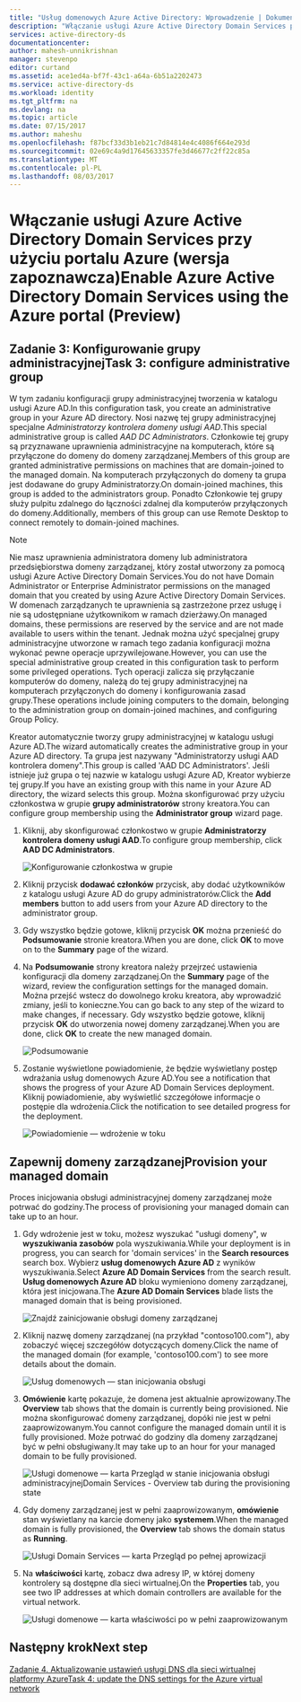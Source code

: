```yaml
---
title: "Usług domenowych Azure Active Directory: Wprowadzenie | Dokumentacja firmy Microsoft"
description: "Włączanie usługi Azure Active Directory Domain Services przy użyciu portalu Azure (wersja zapoznawcza)"
services: active-directory-ds
documentationcenter: 
author: mahesh-unnikrishnan
manager: stevenpo
editor: curtand
ms.assetid: ace1ed4a-bf7f-43c1-a64a-6b51a2202473
ms.service: active-directory-ds
ms.workload: identity
ms.tgt_pltfrm: na
ms.devlang: na
ms.topic: article
ms.date: 07/15/2017
ms.author: maheshu
ms.openlocfilehash: f87bcf33d3b1eb21c7d84814e4c4086f664e293d
ms.sourcegitcommit: 02e69c4a9d17645633357fe3d46677c2ff22c85a
ms.translationtype: MT
ms.contentlocale: pl-PL
ms.lasthandoff: 08/03/2017
---
```

# <a name="enable-azure-active-directory-domain-services-using-the-azure-portal-preview"></a><span data-ttu-id="a8e58-103">Włączanie usługi Azure Active Directory Domain Services przy użyciu portalu Azure (wersja zapoznawcza)</span><span class="sxs-lookup"><span data-stu-id="a8e58-103">Enable Azure Active Directory Domain Services using the Azure portal (Preview)</span></span>


## <a name="task-3-configure-administrative-group"></a><span data-ttu-id="a8e58-104">Zadanie 3: Konfigurowanie grupy administracyjnej</span><span class="sxs-lookup"><span data-stu-id="a8e58-104">Task 3: configure administrative group</span></span>
<span data-ttu-id="a8e58-105">W tym zadaniu konfiguracji grupy administracyjnej tworzenia w katalogu usługi Azure AD.</span><span class="sxs-lookup"><span data-stu-id="a8e58-105">In this configuration task, you create an administrative group in your Azure AD directory.</span></span> <span data-ttu-id="a8e58-106">Nosi nazwę tej grupy administracyjnej specjalne *Administratorzy kontrolera domeny usługi AAD*.</span><span class="sxs-lookup"><span data-stu-id="a8e58-106">This special administrative group is called *AAD DC Administrators*.</span></span> <span data-ttu-id="a8e58-107">Członkowie tej grupy są przyznawane uprawnienia administracyjne na komputerach, które są przyłączone do domeny do domeny zarządzanej.</span><span class="sxs-lookup"><span data-stu-id="a8e58-107">Members of this group are granted administrative permissions on machines that are domain-joined to the managed domain.</span></span> <span data-ttu-id="a8e58-108">Na komputerach przyłączonych do domeny ta grupa jest dodawane do grupy Administratorzy.</span><span class="sxs-lookup"><span data-stu-id="a8e58-108">On domain-joined machines, this group is added to the administrators group.</span></span> <span data-ttu-id="a8e58-109">Ponadto Członkowie tej grupy służy pulpitu zdalnego do łączności zdalnej dla komputerów przyłączonych do domeny.</span><span class="sxs-lookup"><span data-stu-id="a8e58-109">Additionally, members of this group can use Remote Desktop to connect remotely to domain-joined machines.</span></span>

> [!NOTE]
> <span data-ttu-id="a8e58-110">Nie masz uprawnienia administratora domeny lub administratora przedsiębiorstwa domeny zarządzanej, który został utworzony za pomocą usługi Azure Active Directory Domain Services.</span><span class="sxs-lookup"><span data-stu-id="a8e58-110">You do not have Domain Administrator or Enterprise Administrator permissions on the managed domain that you created by using Azure Active Directory Domain Services.</span></span> <span data-ttu-id="a8e58-111">W domenach zarządzanych te uprawnienia są zastrzeżone przez usługę i nie są udostępniane użytkownikom w ramach dzierżawy.</span><span class="sxs-lookup"><span data-stu-id="a8e58-111">On managed domains, these permissions are reserved by the service and are not made available to users within the tenant.</span></span> <span data-ttu-id="a8e58-112">Jednak można użyć specjalnej grupy administracyjne utworzone w ramach tego zadania konfiguracji można wykonać pewne operacje uprzywilejowane.</span><span class="sxs-lookup"><span data-stu-id="a8e58-112">However, you can use the special administrative group created in this configuration task to perform some privileged operations.</span></span> <span data-ttu-id="a8e58-113">Tych operacji zalicza się przyłączanie komputerów do domeny, należą do tej grupy administracyjnej na komputerach przyłączonych do domeny i konfigurowania zasad grupy.</span><span class="sxs-lookup"><span data-stu-id="a8e58-113">These operations include joining computers to the domain, belonging to the administration group on domain-joined machines, and configuring Group Policy.</span></span>
>

<span data-ttu-id="a8e58-114">Kreator automatycznie tworzy grupy administracyjnej w katalogu usługi Azure AD.</span><span class="sxs-lookup"><span data-stu-id="a8e58-114">The wizard automatically creates the administrative group in your Azure AD directory.</span></span> <span data-ttu-id="a8e58-115">Ta grupa jest nazywany "Administratorzy usługi AAD kontrolera domeny".</span><span class="sxs-lookup"><span data-stu-id="a8e58-115">This group is called 'AAD DC Administrators'.</span></span> <span data-ttu-id="a8e58-116">Jeśli istnieje już grupa o tej nazwie w katalogu usługi Azure AD, Kreator wybierze tej grupy.</span><span class="sxs-lookup"><span data-stu-id="a8e58-116">If you have an existing group with this name in your Azure AD directory, the wizard selects this group.</span></span> <span data-ttu-id="a8e58-117">Można skonfigurować przy użyciu członkostwa w grupie **grupy administratorów** strony kreatora.</span><span class="sxs-lookup"><span data-stu-id="a8e58-117">You can configure group membership using the **Administrator group** wizard page.</span></span>

1. <span data-ttu-id="a8e58-118">Kliknij, aby skonfigurować członkostwo w grupie **Administratorzy kontrolera domeny usługi AAD**.</span><span class="sxs-lookup"><span data-stu-id="a8e58-118">To configure group membership, click **AAD DC Administrators**.</span></span>

    ![Konfigurowanie członkostwa w grupie](./media/getting-started/domain-services-blade-admingroup.png)

2. <span data-ttu-id="a8e58-120">Kliknij przycisk **dodawać członków** przycisk, aby dodać użytkowników z katalogu usługi Azure AD do grupy administratorów.</span><span class="sxs-lookup"><span data-stu-id="a8e58-120">Click the **Add members** button to add users from your Azure AD directory to the administrator group.</span></span>

3. <span data-ttu-id="a8e58-121">Gdy wszystko będzie gotowe, kliknij przycisk **OK** można przenieść do **Podsumowanie** stronie kreatora.</span><span class="sxs-lookup"><span data-stu-id="a8e58-121">When you are done, click **OK** to move on to the **Summary** page of the wizard.</span></span>

4. <span data-ttu-id="a8e58-122">Na **Podsumowanie** strony kreatora należy przejrzeć ustawienia konfiguracji dla domeny zarządzanej.</span><span class="sxs-lookup"><span data-stu-id="a8e58-122">On the **Summary** page of the wizard, review the configuration settings for the managed domain.</span></span> <span data-ttu-id="a8e58-123">Można przejść wstecz do dowolnego kroku kreatora, aby wprowadzić zmiany, jeśli to konieczne.</span><span class="sxs-lookup"><span data-stu-id="a8e58-123">You can go back to any step of the wizard to make changes, if necessary.</span></span> <span data-ttu-id="a8e58-124">Gdy wszystko będzie gotowe, kliknij przycisk **OK** do utworzenia nowej domeny zarządzanej.</span><span class="sxs-lookup"><span data-stu-id="a8e58-124">When you are done, click **OK** to create the new managed domain.</span></span>

    ![Podsumowanie](./media/getting-started/domain-services-blade-summary.png)

5. <span data-ttu-id="a8e58-126">Zostanie wyświetlone powiadomienie, że będzie wyświetlany postęp wdrażania usług domenowych Azure AD.</span><span class="sxs-lookup"><span data-stu-id="a8e58-126">You see a notification that shows the progress of your Azure AD Domain Services deployment.</span></span> <span data-ttu-id="a8e58-127">Kliknij powiadomienie, aby wyświetlić szczegółowe informacje o postępie dla wdrożenia.</span><span class="sxs-lookup"><span data-stu-id="a8e58-127">Click the notification to see detailed progress for the deployment.</span></span>

    ![Powiadomienie — wdrożenie w toku](./media/getting-started/domain-services-blade-deployment-in-progress.png)


## <a name="provision-your-managed-domain"></a><span data-ttu-id="a8e58-129">Zapewnij domeny zarządzanej</span><span class="sxs-lookup"><span data-stu-id="a8e58-129">Provision your managed domain</span></span>
<span data-ttu-id="a8e58-130">Proces inicjowania obsługi administracyjnej domeny zarządzanej może potrwać do godziny.</span><span class="sxs-lookup"><span data-stu-id="a8e58-130">The process of provisioning your managed domain can take up to an hour.</span></span>

1. <span data-ttu-id="a8e58-131">Gdy wdrożenie jest w toku, możesz wyszukać "usługi domeny", w **wyszukiwania zasobów** pola wyszukiwania.</span><span class="sxs-lookup"><span data-stu-id="a8e58-131">While your deployment is in progress, you can search for 'domain services' in the **Search resources** search box.</span></span> <span data-ttu-id="a8e58-132">Wybierz **usług domenowych Azure AD** z wyników wyszukiwania.</span><span class="sxs-lookup"><span data-stu-id="a8e58-132">Select **Azure AD Domain Services** from the search result.</span></span> <span data-ttu-id="a8e58-133">**Usług domenowych Azure AD** bloku wymieniono domeny zarządzanej, która jest inicjowana.</span><span class="sxs-lookup"><span data-stu-id="a8e58-133">The **Azure AD Domain Services** blade lists the managed domain that is being provisioned.</span></span>

    ![Znajdź zainicjowanie obsługi domeny zarządzanej](./media/getting-started/domain-services-provisioning-state-find-resource.png)

2. <span data-ttu-id="a8e58-135">Kliknij nazwę domeny zarządzanej (na przykład "contoso100.com"), aby zobaczyć więcej szczegółów dotyczących domeny.</span><span class="sxs-lookup"><span data-stu-id="a8e58-135">Click the name of the managed domain (for example, 'contoso100.com') to see more details about the domain.</span></span>

    ![Usług domenowych — stan inicjowania obsługi](./media/getting-started/domain-services-provisioning-state.png)

3. <span data-ttu-id="a8e58-137">**Omówienie** kartę pokazuje, że domena jest aktualnie aprowizowany.</span><span class="sxs-lookup"><span data-stu-id="a8e58-137">The **Overview** tab shows that the domain is currently being provisioned.</span></span> <span data-ttu-id="a8e58-138">Nie można skonfigurować domeny zarządzanej, dopóki nie jest w pełni zaaprowizowanym.</span><span class="sxs-lookup"><span data-stu-id="a8e58-138">You cannot configure the managed domain until it is fully provisioned.</span></span> <span data-ttu-id="a8e58-139">Może potrwać do godziny dla domeny zarządzanej być w pełni obsługiwany.</span><span class="sxs-lookup"><span data-stu-id="a8e58-139">It may take up to an hour for your managed domain to be fully provisioned.</span></span>

    ![<span data-ttu-id="a8e58-140">Usługi domenowe — karta Przegląd w stanie inicjowania obsługi administracyjnej</span><span class="sxs-lookup"><span data-stu-id="a8e58-140">Domain Services - Overview tab during the provisioning state</span></span> ](./media/getting-started/domain-services-provisioning-state-details.png)

4. <span data-ttu-id="a8e58-141">Gdy domeny zarządzanej jest w pełni zaaprowizowanym, **omówienie** stan wyświetlany na karcie domeny jako **systemem**.</span><span class="sxs-lookup"><span data-stu-id="a8e58-141">When the managed domain is fully provisioned, the **Overview** tab shows the domain status as **Running**.</span></span>

    ![Usługi Domain Services — karta Przegląd po pełnej aprowizacji](./media/getting-started/domain-services-provisioned.png)

5. <span data-ttu-id="a8e58-143">Na **właściwości** kartę, zobacz dwa adresy IP, w której domeny kontrolery są dostępne dla sieci wirtualnej.</span><span class="sxs-lookup"><span data-stu-id="a8e58-143">On the **Properties** tab, you see two IP addresses at which domain controllers are available for the virtual network.</span></span>

    ![Usługi domenowe — karta właściwości po w pełni zaaprowizowanym](./media/getting-started/domain-services-provisioned-properties.png)


## <a name="next-step"></a><span data-ttu-id="a8e58-145">Następny krok</span><span class="sxs-lookup"><span data-stu-id="a8e58-145">Next step</span></span>
[<span data-ttu-id="a8e58-146">Zadanie 4. Aktualizowanie ustawień usługi DNS dla sieci wirtualnej platformy Azure</span><span class="sxs-lookup"><span data-stu-id="a8e58-146">Task 4: update the DNS settings for the Azure virtual network</span></span>](active-directory-ds-getting-started-dns.md)
